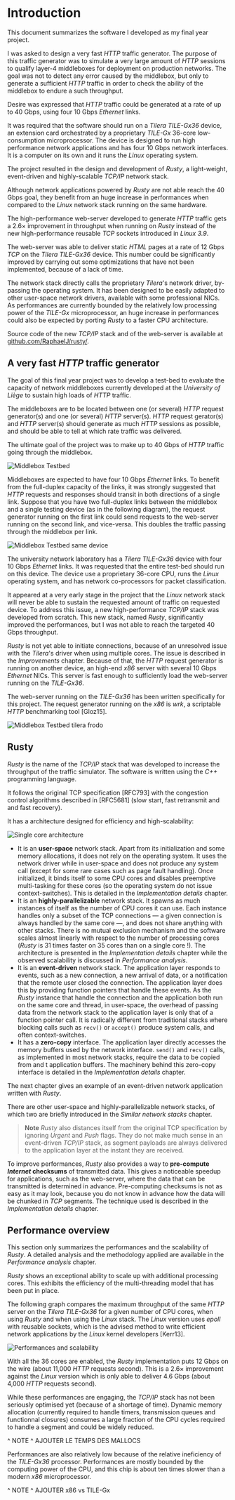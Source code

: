 # Introduction

This document summarizes the software I developed as my final year project.

I was asked to design a very fast *HTTP* traffic generator. The purpose of
this traffic generator was to simulate a very large amount of *HTTP* sessions
to qualify layer-4 middleboxes for deployment on production networks. The goal
was not to detect any error caused by the middlebox, but only to generate a 
sufficient *HTTP* traffic in order to check the ability of the middlebox to
endure a such throughput.

Desire was expressed that *HTTP* traffic could be generated at a rate of up to
40 Gbps, using four 10 Gbps *Ethernet* links.

It was required that the software should run on a *Tilera TILE-Gx36* device,
an extension card orchestrated by a proprietary *TILE-Gx* 36-core
low-consumption microprocessor. The device is designed to run high performance
network applications and has four 10 Gbps network interfaces. It is a computer 
on its own and it runs the *Linux* operating system.

The project resulted in the design and development of *Rusty*, a light-weight,
event-driven and highly-scalable *TCP/IP* network stack.

Although network applications powered by *Rusty* are not able reach the 40 Gbps
goal, they benefit from an huge increase in performances when compared to the
*Linux* network stack running on the same hardware.

The high-performance web-server developed to generate *HTTP* traffic gets a
2.6× improvement in throughput when running on *Rusty* instead of the new
high-performance reusable *TCP* sockets introduced in *Linux 3.9*.

The web-server was able to deliver static *HTML* pages at a rate of 12 Gbps
*TCP* on the *Tilera TILE-Gx36* device. This number could be significantly
improved by carrying out some optimizations that have not been implemented,
because of a lack of time.

The network stack directly calls the proprietary *Tilera*'s network driver,
by-passing the operating system. It has been designed to be easily adapted to
other user-space network drivers, available with some professional NICs. As
performances are currently bounded by the relatively low processing power of the
*TILE-Gx* microprocessor, an huge increase in performances could also be
expected by porting *Rusty* to a faster CPU architecture.

Source code of the new *TCP/IP* stack and of the web-server is available at
[github.com/RaphaelJ/rusty/](https://github.com/RaphaelJ/rusty/).

## A very fast *HTTP* traffic generator

The goal of this final year project was to develop a test-bed to evaluate the
capacity of network middleboxes currently developed at the *University of
Liège* to sustain high loads of *HTTP* traffic.

The middleboxes are to be located between one (or several) *HTTP* request
generator(s) and one (or several) *HTTP* server(s). *HTTP* request gerator(s)
and *HTTP* server(s) should generate as much *HTTP* sessions as possible, and 
should be able to tell at which rate traffic was delivered.

The ultimate goal of the project was to make up to 40 Gbps of *HTTP* traffic
going through the middlebox.

![Middlebox Testbed](img/middlebox_test.png)

Middleboxes are expected to have four 10 Gbps *Ethernet* links. To benefit from
the full-duplex capacity of the links, it was strongly suggested that *HTTP*
requests and responses should transit in both directions of a single link.
Suppose that you have two full-duplex links between the middlebox and a single 
testing device (as in the following diagram), the request generator running on 
the first link could send requests to the web-server running on the second link, 
and vice-versa. This doubles the traffic passing through the middlebox per link.

![Middlebox Testbed same device](img/middlebox_test_same_device.png)

The university network laboratory has a *Tilera TILE-Gx36* device with four
10 Gbps *Ethernet* links. It was requested that the entire test-bed should run
on this device. The device use a proprietary 36-core CPU, runs the *Linux* 
operating system, and has network co-processors for packet classification.

It appeared at a very early stage in the project that the *Linux* network
stack will never be able to sustain the requested amount of traffic on requested
device. To address this issue, a new high-performance *TCP/IP* stack was
developed from scratch. This new stack, named *Rusty*, significantly improved
the performances, but I was not able to reach the targeted 40 Gbps throughput.

*Rusty* is not yet able to initiate connections, because of an
unresolved issue with the *Tilera*'s driver when using multiple cores. The
issue is described in the *Improvements* chapter. Because of that, the *HTTP*
request generator is running on another device, an high-end *x86* server with
several 10 Gbps *Ethernet* NICs. This server is fast enough to sufficiently
load the web-server running on the *TILE-Gx36*.

The web-server running on the *TILE-Gx36* has been written specifically
for this project. The request generator running on the *x86* is *wrk*,
a scriptable *HTTP* benchmarking tool [Gloz15].

![Middlebox Testbed tilera frodo](img/middlebox_test_tilera_frodo.png)

## Rusty

*Rusty* is the name of the *TCP/IP* stack that was developed to increase the
throughput of the traffic simulator. The software is written using the *C++* 
programming language.

It follows the original TCP specification [RFC793] with the congestion
control algorithms described in \[RFC5681\] (slow start, fast retransmit and
and fast recovery).

It has a architecture designed for efficiency and high-scalability:

![Single core architecture](img/architecture_single_thread.png)

* It is an **user-space** network stack. Apart from its initialization and some
  memory allocations, it does not rely on the operating system. It uses the
  network driver while in user-space and does not produce any system call
  (except for  some rare cases such as page fault handling). Once initialized,
  it binds itself to some CPU cores and disables preemptive multi-tasking for
  these cores (so  the operating system do not issue context-switches). This is
  detailed in the *Implementation details* chapter.
* It is an **highly-parallelizable** network stack. It spawns as much instances
  of itself as the number of CPU cores it can use. Each instance handles only a
  subset of the TCP connections — a given connection is always handled by the
  same core —, and does not share anything with other stacks.
  There is no mutual exclusion mechanism and the software scales almost linearly
  with respect to the number of processing cores (*Rusty* is 31 times faster on
  35 cores than on a single core !). The architecture is presented in the
  *Implementation details* chapter while the observed scalability is discussed
  in *Performance analysis*.
* It is an **event-driven** network stack. The application layer responds to
  events, such as a new connection, a new arrival of data, or a notification
  that the remote user closed the connection. The application layer does this
  by providing function pointers that handle these events. As the *Rusty*
  instance that handle the connection and the application both run on the same
  core and thread, in user-space, the overhead of passing data from the network
  stack to the application layer is only that of a function pointer call.
  It is radically different from traditional stacks where blocking calls such as
  `recv()` or `accept()` produce system calls, and often context-switches.
* It has a **zero-copy** interface. The application layer directly accesses the
  memory buffers used by the network interface. `send()` and `recv()` calls, as
  implemented in most network stacks, require the data to be copied from and t
  application buffers. The machinery behind this zero-copy interface is detailed
  in the *Implementation details* chapter.

The next chapter gives an example of an event-driven network application
written with *Rusty*.

There are other user-space and highly-parallelizable network stacks, of which
two are briefly introduced in the *Similar network stacks* chapter.

> **Note** *Rusty* also distances itself from the original TCP specification
> by ignoring *Urgent* and *Push* flags. They do not make much sense in an
> event-driven *TCP/IP* stack, as segment payloads are always delivered to the
> application layer at the instant they are received.

To improve performances, *Rusty* also provides a way to **pre-compute *Internet*
checksums** of transmitted data. This gives a noticeable speedup for
applications, such as the web-server, where the data that can be transmitted is
determined in advance. Pre-computing checksums is not as easy as it may look,
because you do not know in advance how the data will be chunked in *TCP*
segments. The technique used is described in the *Implementation details* 
chapter.

## Performance overview

This section only summarizes the performances and the scalability of
*Rusty*. A detailed analysis and the methodology applied are available in the
*Performance analysis* chapter.

*Rusty* shows an exceptional ability to scale up with additional processing
cores. This exhibits the efficiency of the multi-threading model that has been
put in place.

The following graph compares the maximum throughput of the same *HTTP* server
on the *Tilera TILE-Gx36* for a given number of CPU cores, when using *Rusty*
and when using the *Linux* stack. The *Linux* version uses *epoll* with reusable
sockets, which is the advised method to write efficient network applications
by the *Linux* kernel developers [Kerr13].

![Performances and scalability](img/scalability.png)

With all the 36 cores are enabled, the *Rusty* implementation puts 12 Gbps on
the wire (about 11,000 *HTTP* requests second). This is a 2.6× improvement
against the *Linux* version which is only able to deliver 4.6 Gbps (about 4,000
*HTTP* requests second).

While these performances are engaging, the *TCP/IP* stack has not been
seriously optimised yet (because of a shortage of time). Dynamic memory
allocation (currently required to handle timers, transmission queues and
functionnal closures) consumes a large fraction of the CPU cycles required to
handle a segment and could be widely reduced.

^ NOTE ^ AJOUTER LE TEMPS DES MALLOCS

Performances are also relatively low because of the relative ineficiency
of the *TILE-Gx36* processor. Performances are mostly bounded by the computing
power of the CPU, and this chip is about ten times slower than a modern
*x86* microprocessor.

^ NOTE ^ AJOUTER x86 vs TILE-Gx

